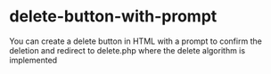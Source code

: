 # delete-button-with-prompt
You can create a delete button in HTML with a prompt to confirm the deletion and redirect to delete.php where the delete algorithm is implemented
